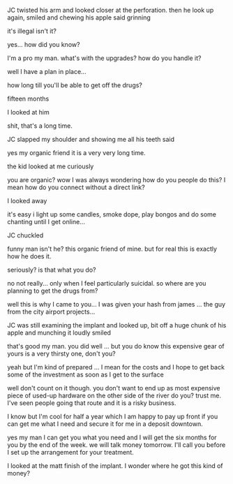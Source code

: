 JC twisted his arm and looked closer at the perforation. then he look up again, smiled and chewing his apple said grinning 

it's illegal isn't it?

yes... how did you know?

I'm a pro my man. what's with the upgrades? how do you handle it?

well I have a plan in place...

how long till you'll be able to get off the drugs?

fifteen months

I looked at him

shit, that's a long time.

JC slapped my shoulder and showing me all his teeth said

yes my organic friend it is a very very long time.

the kid looked at me curiously 

you are organic? wow I was always wondering how do you people do this? I mean how do you connect without a direct link?

I looked away

it's easy i light up some candles, smoke dope, play bongos and do some chanting until I get online...

JC chuckled  

funny man isn't he? this organic friend of mine. but for real this is exactly how he does it.

seriously? is that what you do?

no not really... only when I feel particularly suicidal. so where are you planning to get the drugs from?

well this is why I came to you... I was given your hash from james ... the guy from the city airport projects...

JC was still examining the implant and looked up, bit off a huge chunk of his apple and munching it loudly smiled

that's good my man. you did well ... but you do know this expensive gear of yours is a very thirsty one, don't you?

yeah but I'm kind of prepared ... I mean for the costs and I hope to get back some of the investment as soon as I get to the surface

well don't count on it though. you don't want to end up as most expensive piece of used-up hardware on the other side of the river do you? trust me. I've seen people going that route and it is a risky business.

I know but I'm cool for half a year which I am happy to pay up front if you can get me what I need and secure it for me in a deposit downtown.

yes my man I can get you what you need and I will get the six months for you by the end of the week. we will talk money tomorrow. I'll call you before I set up the arrangement for your treatment.

I looked at the matt finish of the implant. I wonder where he got this kind of money?